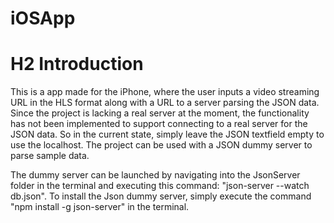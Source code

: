 # iOSApp
# H2 Introduction
This is a app made for the iPhone, where the user inputs a video streaming URL in the HLS format along with a URL to a server parsing the JSON data. Since the project is lacking a real server at the moment, the functionality has not been implemented to support connecting to a real server for the JSON data. So in the current state, simply leave the JSON textfield empty to use  the localhost. The project can be used with a JSON dummy server to parse sample data. 

The dummy server can be launched by navigating into the JsonServer folder in the terminal and executing this command: "json-server --watch db.json". To install the Json dummy server, simply execute the command "npm install -g json-server" in the terminal. 
